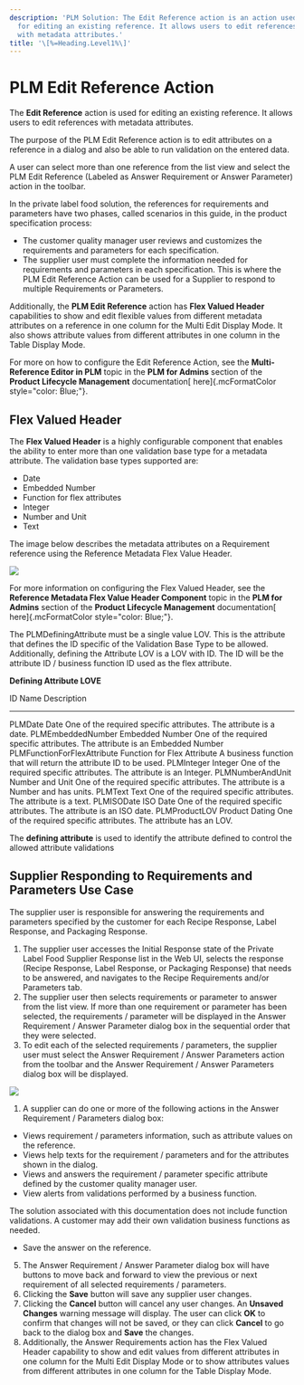 ```yaml
---
description: 'PLM Solution: The Edit Reference action is an action used
  for editing an existing reference. It allows users to edit references
  with metadata attributes.'
title: '\[%=Heading.Level1%\]'
---
```


PLM Edit Reference Action
=========================

The **Edit Reference** action is used for editing an existing reference.
It allows users to edit references with metadata attributes.

The purpose of the PLM Edit Reference action is to edit attributes on a
reference in a dialog and also be able to run validation on the entered
data.

A user can select more than one reference from the list view and select
the PLM Edit Reference (Labeled as Answer Requirement or Answer
Parameter) action in the toolbar.

In the private label food solution, the references for requirements and
parameters have two phases, called scenarios in this guide, in the
product specification process:

-   The customer quality manager user reviews and customizes the
    requirements and parameters for each specification.
-   The supplier user must complete the information needed for
    requirements and parameters in each specification. This is where the
    PLM Edit Reference Action can be used for a Supplier to respond to
    multiple Requirements or Parameters.

Additionally, the **PLM Edit Reference** action has **Flex Valued
Header** capabilities to show and edit flexible values from different
metadata attributes on a reference in one column for the Multi Edit
Display Mode. It also shows attribute values from different attributes
in one column in the Table Display Mode.

For more on how to configure the Edit Reference Action, see the
**Multi-Reference Editor in PLM** topic in the **PLM for Admins**
section of the **Product Lifecycle Management** documentation[
here]{.mcFormatColor style="color: Blue;"}.

Flex Valued Header
------------------

The **Flex Valued Header** is a highly configurable component that
enables the ability to enter more than one validation base type for a
metadata attribute. The validation base types supported are:

-   Date
-   Embedded Number
-   Function for flex attributes
-   Integer
-   Number and Unit
-   Text

The image below describes the metadata attributes on a Requirement
reference using the Reference Metadata Flex Value Header.

![](../../../Resources/Images/Solution%20Enablement/PLM/MRE%2007.png)

For more information on configuring the Flex Valued Header, see the
**Reference Metadata Flex Value Header Component** topic in the **PLM
for Admins** section of the **Product Lifecycle Management**
documentation[ here]{.mcFormatColor style="color: Blue;"}.

The PLMDefiningAttribute must be a single value LOV. This is the
attribute that defines the ID specific of the Validation Base Type to be
allowed. Additionally, defining the Attribute LOV is a LOV with ID. The
ID will be the attribute ID / business function ID used as the flex
attribute.

**Defining Attribute LOVE**

  ID                            Name                          Description
  ----------------------------- ----------------------------- -----------------------------------------------------------------------------------
  PLMDate                       Date                          One of the required specific attributes. The attribute is a date.
  PLMEmbeddedNumber             Embedded Number               One of the required specific attributes. The attribute is an Embedded Number
  PLMFunctionForFlexAttribute   Function for Flex Attribute   A business function that will return the attribute ID to be used.
  PLMInteger                    Integer                       One of the required specific attributes. The attribute is an Integer.
  PLMNumberAndUnit              Number and Unit               One of the required specific attributes. The attribute is a Number and has units.
  PLMText                       Text                          One of the required specific attributes. The attribute is a text.
  PLMISODate                    ISO Date                      One of the required specific attributes. The attribute is an ISO date.
  PLMProductLOV                 Product Dating                One of the required specific attributes. The attribute has an LOV.

The **defining attribute** is used to identify the attribute defined to
control the allowed attribute validations

Supplier Responding to Requirements and Parameters Use Case
-----------------------------------------------------------

The supplier user is responsible for answering the requirements and
parameters specified by the customer for each Recipe Response, Label
Response, and Packaging Response.

1.  The supplier user accesses the Initial Response state of the Private
    Label Food Supplier Response list in the Web UI, selects the
    response (Recipe Response, Label Response, or Packaging Response)
    that needs to be answered, and navigates to the Recipe Requirements
    and/or Parameters tab.
2.  The supplier user then selects requirements or parameter to answer
    from the list view. If more than one requirement or parameter has
    been selected, the requirements / parameter will be displayed in the
    Answer Requirement / Answer Parameter dialog box in the sequential
    order that they were selected.
3.  To edit each of the selected requirements / parameters, the supplier
    user must select the Answer Requirement / Answer Parameters action
    from the toolbar and the Answer Requirement / Answer Parameters
    dialog box will be displayed.

![](../../../Resources/Images/Solution%20Enablement/PLM/MRE9.png)

1.  A supplier can do one or more of the following actions in the Answer
    Requirement / Parameters dialog box:

-   Views requirement / parameters information, such as attribute values
    on the reference.
-   Views help texts for the requirement / parameters and for the
    attributes shown in the dialog.
-   Views and answers the requirement / parameter specific attribute
    defined by the customer quality manager user.
-   View alerts from validations performed by a business function.

The solution associated with this documentation does not include
function validations. A customer may add their own validation business
functions as needed.

-   Save the answer on the reference.

5.  The Answer Requirement / Answer Parameter dialog box will have
    buttons to move back and forward to view the previous or next
    requirement of all selected requirements / parameters.
6.  Clicking the **Save** button will save any supplier user changes.
7.  Clicking the **Cancel** button will cancel any user changes. An
    **Unsaved Changes** warning message will display. The user can click
    **OK** to confirm that changes will not be saved, or they can click
    **Cancel** to go back to the dialog box and **Save** the changes.
8.  Additionally, the Answer Requirements action has the Flex Valued
    Header capability to show and edit values from different attributes
    in one column for the Multi Edit Display Mode or to show attributes
    values from different attributes in one column for the Table Display
    Mode.
